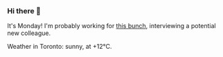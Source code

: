 ### Hi there :wave:

It's Monday! I'm probably working for [this bunch](https://github.com/kohofinancial), interviewing a potential new colleague.

Weather in Toronto: sunny, at +12°C.
